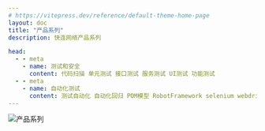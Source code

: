 ```yaml
---
# https://vitepress.dev/reference/default-theme-home-page
layout: doc
title: "产品系列"
description: 快连网络产品系列

head:
  - - meta
    - name: 测试和安全
      content: 代码扫描 单元测试 接口测试 服务测试 UI测试 功能测试
  - - meta
    - name: 自动化测试
      content: 测试自动化 自动化回归 POM模型 RobotFramework selenium webdriver 
---
```


![产品系列](/static/banner/banner_1.jpg "产品系列")

<script setup>
import {
  VPTeamPage,
  VPTeamPageTitle,
  VPTeamMembers
} from 'vitepress/theme'

const members = [
  {
    avatar: '/static/home/test.jpg',
    name: '自动化测试',
    title: '',
    org: '前往',
    orgLink: '/prod/testing'
  },
  {
    avatar: '/static/home/fintech.jpg',
    name: '互联网金融',
    title: '',
    org: '前往',
    orgLink: '/prod/fintech'
  },
  {
    avatar: '/static/home/core.jpg',
    name: '核心银行',
    title: '',
    org: '前往',
    orgLink: '/prod/corebank'
  },
  {
    avatar: '/static/home/micro.jpg',
    name: '小微金融',
    title: '',
    org: '前往',
    orgLink: '/prod/microCredit'
  }
]
</script>
<VPTeamPage>
  <VPTeamPageTitle>
    <template #title>
      快连网络系列产品
    </template>
    <template #lead>
      快连网络致力于金融领域信息化建设和服务，为小微金融、互联网金融的发展持续贡献力量。
      公司一如既往地重视软件的安全和质量，特地推出系列自动化测试平台和解决方案。
    </template>
  </VPTeamPageTitle>
  <VPTeamMembers
    :members="members"
  />
</VPTeamPage>
